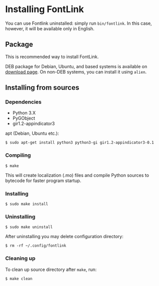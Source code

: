 # Installing FontLink

You can use Fontlink uninstalled: simply run `bin/fontlink`.
In this case, however, it will be available only in English.


## Package

This is recommended way to install FontLink.

DEB package for Debian, Ubuntu, and based systems is available on
[download page](https://github.com/danpla/fontlink/releases).
On non-DEB systems, you can install it using `alien`.


## Installing from sources

### Dependencies

* Python 3.X
* PyGObject
* gir1.2-appindicator3

apt (Debian, Ubuntu etc.):

    $ sudo apt-get install python3 python3-gi gir1.2-appindicator3-0.1


### Compiling

    $ make

This will create localization (.mo) files and compile Python sources
to bytecode for faster program startup.


### Installing

    $ sudo make install


### Uninstalling

    $ sudo make uninstall

After uninstalling you may delete configuration directory:

    $ rm -rf ~/.config/fontlink


### Cleaning up

  To clean up source directory after `make`, run:

    $ make clean
